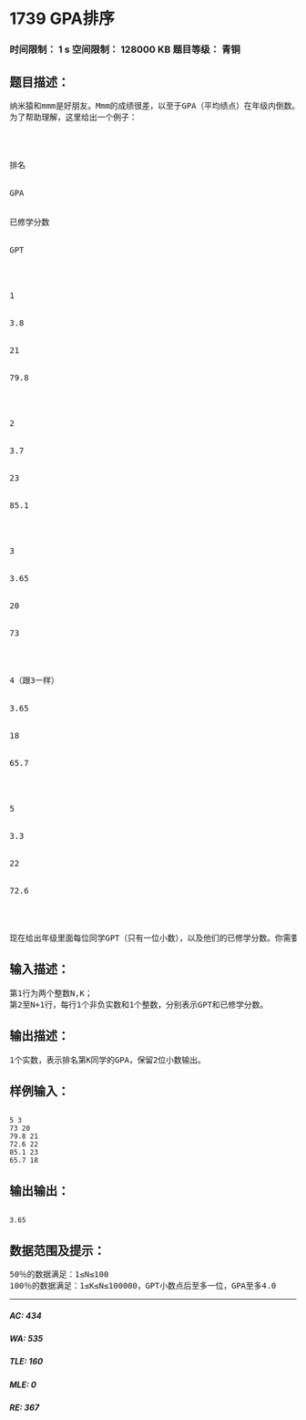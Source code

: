 # 1739 GPA排序   
### 时间限制： 1 s     空间限制： 128000 KB     题目等级： 青铜  
## 题目描述：  

<pre>
纳米猿和mmm是好朋友。Mmm的成绩很差，以至于GPA（平均绩点）在年级内倒数。年级内一共有N位同学，每位同学有自己的GPA，以及已修学分数，定义GPT=GPA×已修学分数。纳米猿为了帮助mmm提高成绩，给mmm提了一个要求：新学期的GPA要超过级内排名第K位同学。
为了帮助理解，这里给出一个例子：




排名


GPA


已修学分数


GPT




1


3.8


21


79.8




2


3.7


23


85.1




3


3.65


20


73




4（跟3一样）


3.65


18


65.7




5


3.3


22


72.6




现在给出年级里面每位同学GPT（只有一位小数），以及他们的已修学分数。你需要帮助mmm把排名第K位的同学的GPA求出来。
</pre>
  
  
## 输入描述：  

<pre>
第1行为两个整数N,K；
第2至N+1行，每行1个非负实数和1个整数，分别表示GPT和已修学分数。
</pre>
  
  
## 输出描述：  

<pre>
1个实数，表示排名第K同学的GPA，保留2位小数输出。
</pre>
  
  
## 样例输入：  

<pre><code>
5 3
73 20
79.8 21
72.6 22
85.1 23
65.7 18
</code></pre>
  
  
## 输出输出：  

<pre><code>
3.65
</code></pre>
  
  
## 数据范围及提示：  

<pre>
50％的数据满足：1≤N≤100
100％的数据满足：1≤K≤N≤100000，GPT小数点后至多一位，GPA至多4.0
</pre>
  
  
***  

##### AC: 434  
##### WA: 535  
##### TLE: 160  
##### MLE: 0  
##### RE: 367  
